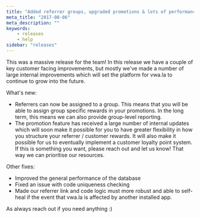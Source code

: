 ```yaml
---
title: "Added referrer groups, upgraded promotions & lots of performance improvements"
meta_title: "2017-08-06"
meta_description: ""
keywords:
    - releases
    - help
sidebar: "releases"
---
```


This was a massive release for the team! In this release we have a couple of key customer facing improvements, but mostly we've made a number of large internal improvements which will set the platform for vwa.la to continue to grow into the future.  
  
What's new:

*   Referrers can now be assigned to a group. This means that you will be able to assign group specific rewards in your promotions. In the long term, this means we can also provide group-level reporting.
*   The promotion feature has received a large number of internal updates which will soon make it possible for you to have greater flexibility in how you structure your referrer / customer rewards. It will also make it possible for us to eventually implement a customer loyalty point system. If this is something you want, please reach out and let us know! That way we can prioritise our resources.

Other fixes:

*   Improved the general performance of the database
*   Fixed an issue with code uniqueness checking
*   Made our referrer link and code logic must more robust and able to self-heal if the event that vwa.la is affected by another installed app.

As always reach out if you need anything :)